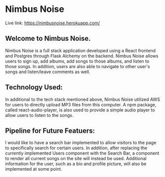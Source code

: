 # Nimbus Noise
Live link: https://nimbusnoise.herokuapp.com/

## Welcome to Nimbus Noise.
Nimbus Noise is a full stack application developed using a React frontend and Postgres through Flask Alchemy on the backend.
Nimbus Noise allows users to sign up, add albums, add songs to those albums, and listen to those songs.
In addition, users are also able to navigate to other user's songs and listen/leave comments as well.

## Technology Used:
In additional to the tech stack mentioned above, Nimbus Noise utilized AWS for users to directly upload MP3 files from this computer.
A npm package, called react-audio-player, is also used to provide a simple audio player to allow users to listen to the songs.

## Pipeline for Future Featuers:
I would like to have a search bar implemented to allow visitors to the page to specifically search for certain users.
In addition, after replacing the currently implemented Users component with the Search Bar, a component to render all current songs on the site will instead be used.
Additional information for the user, such as a bio and profile picture, will also be implemented at some point.
